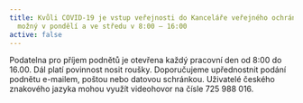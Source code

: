```yaml
---
title: Kvůli COVID-19 je vstup veřejnosti do Kanceláře veřejného ochránce práv
  možný v pondělí a ve středu v 8:00 – 16:00
active: false
---
```

Podatelna pro příjem podnětů je otevřena každý pracovní den od 8:00 do 16.00. Dál platí povinnost nosit roušky. Doporučujeme upřednostnit podání podnětu e-mailem, poštou nebo datovou schránkou. Uživatelé českého znakového jazyka mohou využít videohovor na čísle 725 988 016.